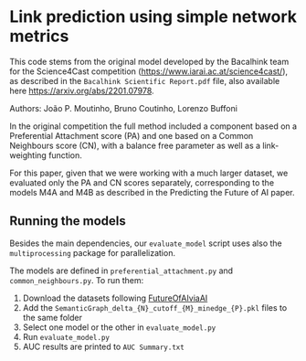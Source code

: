 # Link prediction using simple network metrics

This code stems from the original model developed by the Bacalhink team for the Science4Cast competition (https://www.iarai.ac.at/science4cast/), as described in the `Bacalhink Scientific Report.pdf` file, also available here https://arxiv.org/abs/2201.07978.

Authors: João P. Moutinho, Bruno Coutinho, Lorenzo Buffoni

In the original competition the full method included a component based on a Preferential Attachment score (PA) and one based on a Common Neighbours score (CN), with a balance free parameter as well as a link-weighting function. 

For this paper, given that we were working with a much larger dataset, we evaluated only the PA and CN scores separately, corresponding to the models M4A and M4B as described in the Predicting the Future of AI paper.

## Running the models

Besides the main dependencies, our `evaluate_model` script uses also the `multiprocessing` package for parallelization.

The models are defined in `preferential_attachment.py` and `common_neighbours.py`. To run them:
1. Download the datasets following [FutureOfAIviaAI](https://github.com/MarioKrenn6240/FutureOfAIviaAI)
2. Add the `SemanticGraph_delta_{N}_cutoff_{M}_minedge_{P}.pkl` files to the same folder
3. Select one model or the other in `evaluate_model.py`
4. Run `evaluate_model.py`
5. AUC results are printed to `AUC Summary.txt`
